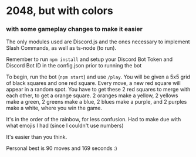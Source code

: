 # 2048, but with colors 
### with some gameplay changes to make it easier

The only modules used are Discord.js and the ones necessary to implement Slash Commands, as well as ts-node (to run).

Remember to run `npm install` and setup your Discord Bot Token and Discord Bot ID in the config.json prior to running the bot

To begin, run the bot (`npm start`) and use `/play`. You will be given a 5x5 grid of black squares and one red square. Every move, a new red square will appear in a random spot. You have to get these 2 red squares to merge with each other, to get a orange square. 2 oranges make a yellow, 2 yellows make a green, 2 greens make a blue, 2 blues make a purple, and 2 purples make a white, where you win the game.

It's in the order of the rainbow, for less confusion. Had to make due with what emojis I had (since I couldn't use numbers)

It's easier than you think.

Personal best is 90 moves and 169 seconds :)
